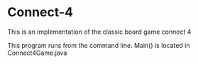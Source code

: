 # Connect-4
This is an implementation of the classic board game connect 4

This program runs from the command line. Main() is located in Connect4Game.java
